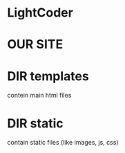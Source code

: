 # LightCoder

# OUR SITE

# DIR templates

contein main html files

# DIR static 

contain static files (like images, js, css)
